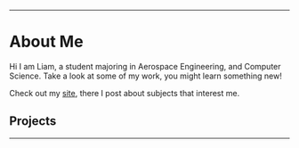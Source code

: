 ---
# About Me
Hi I am Liam, a student majoring in Aerospace Engineering, and Computer Science. Take a look at some of my work, you might learn something new!

Check out my [site](https://larmbs.github.io/personal-site/), there I post about subjects that interest me.

## Projects

---